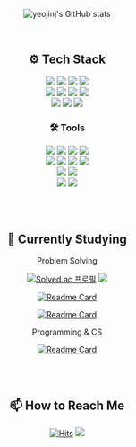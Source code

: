 <div align="center">

  ![yeojinj's GitHub stats](https://github-readme-stats.vercel.app/api?username=yeojinj&show_icons=true&theme=gruvbox&count_private=true)  

  <br>

  ## ⚙ Tech Stack  
    
  <img src="https://img.shields.io/badge/Java-007396?style=flat-square&logo=Java&logoColor=white"/></a>
  <img src="https://img.shields.io/badge/C-A8B9CC?style=flat-square&logo=C&logoColor=white"/></a>
  <img src="https://img.shields.io/badge/C++-00599C?style=flat-square&logo=C%2B%2B&logoColor=white"/></a>
  <img src="https://img.shields.io/badge/Python-3776AB?style=flat-square&logo=Python&logoColor=white"/></a>  
  <img src="https://img.shields.io/badge/HTML-E34F26?style=flat-square&logo=HTML5&logoColor=white"/></a>
  <img src="https://img.shields.io/badge/CSS-1572B6?style=flat-square&logo=CSS3&logoColor=white"/></a>
  <img src="https://img.shields.io/badge/JavaScript-F7DF1E?style=flat-square&logo=JavaScript&logoColor=white"/></a>
  <img src="https://img.shields.io/badge/Vue.js-4FC08D?style=flat-square&logo=Vue.js&logoColor=white"/></a>  
  <img src="https://img.shields.io/badge/MySQL-4479A1?style=flat-square&logo=MySQL&logoColor=white"/></a>
  <img src="https://img.shields.io/badge/Spring-6DB33F?style=flat-square&logo=Spring&logoColor=white"/></a>
  <img src="https://img.shields.io/badge/MyBatis-000000?style=flat-square&logo=MyBatis&logoColor=white"/></a>    
  
  ### 🛠 Tools
  <img src="https://img.shields.io/badge/Visual Studio-5C2D91?style=flat-square&logo=Visual Studio&logoColor=white"/></a>
  <img src="https://img.shields.io/badge/Eclipse-2C2255?style=flat-square&logo=Eclipse IDE&logoColor=white"/></a>
  <img src="https://img.shields.io/badge/Anaconda-44A833?style=flat-square&logo=Anaconda&logoColor=white"/></a>
  <img src="https://img.shields.io/badge/PyCharm-000000?style=flat-square&logo=PyCharm&logoColor=white"/></a>  
  <img src="https://img.shields.io/badge/Visual Studio Code-007ACC?style=flat-square&logo=Visual Studio Code&logoColor=white"/></a>
  <img src="https://img.shields.io/badge/Apache Tomcat-F8DC75?style=flat-square&logo=Apache Tomcat&logoColor=white"/></a>
  <img src="https://img.shields.io/badge/Android Studio-3DDC84?style=flat-square&logo=Android Studio&logoColor=white"/></a>
  <img src="https://img.shields.io/badge/Unity-000000?style=flat-square&logo=Unity&logoColor=white"/></a>  
  <img src="https://img.shields.io/badge/Ubuntu-E95420?style=flat-square&logo=Ubuntu&logoColor=white"/></a>
  <img src="https://img.shields.io/badge/VirtualBox-183A61?style=flat-square&logo=VirtualBox&logoColor=white"/></a>  
  <img src="https://img.shields.io/badge/Notion-000000?style=flat-square&logo=Notion&logoColor=white"/></a>
  <img src="https://img.shields.io/badge/Figma-F24E1E?style=flat-square&logo=Figma&logoColor=white"/></a>

  <br></br>

  ## 🌱 Currently Studying

  Problem Solving  
  
  [![Solved.ac
  프로필](http://mazassumnida.wtf/api/v2/generate_badge?boj=xxxjyng)](https://solved.ac/xxxjyng)
  <img src="http://mazandi.herokuapp.com/api?handle=xxxjyng&theme=dark"/>  
  
  [![Readme Card](https://github-readme-stats.vercel.app/api/pin/?username=yeojinj&repo=problem-solving)](https://github.com/yeojinj/problem-solving)
  
  [![Readme Card](https://github-readme-stats.vercel.app/api/pin/?username=yeojinj&repo=ssafy-algorithm-study)](https://github.com/yeojinj/ssafy-algorithm-study)
  
  Programming & CS
  
  [![Readme Card](https://github-readme-stats.vercel.app/api/pin/?username=yeojinj&repo=today-i-learned)](https://github.com/yeojinj/today-i-learned)

  <br></br>

  ## 📫 How to Reach Me 
  [![Hits](https://hits.seeyoufarm.com/api/count/incr/badge.svg?url=https%3A%2F%2Fgithub.com%2Fyeojinj&count_bg=%23000000&title_bg=%23000000&icon=github.svg&icon_color=%23E7E7E7&title=GitHub&edge_flat=false)](https://hits.seeyoufarm.com)
  <a href="mailto:yogurt05j@gmail.com"><img src="https://img.shields.io/badge/Gmail-EA4335?style=flat-square&logo=Gmail&logoColor=white"/></a>

  <br></br>

</div>

<!--
  **Hi there 👋**  
**YGitHub-1/YGitHub-1** is a ✨ _special_ ✨ repository because its `README.md` (this file) appears on your GitHub profile.

Here are some ideas to get you started:

- 🔭 I’m currently working on ...
- 🌱 I’m currently learning ...
- 👯 I’m looking to collaborate on ...
- 🤔 I’m looking for help with ...
- 💬 Ask me about ...
- 📫 How to reach me: ...
- 😄 Pronouns: ...
- ⚡ Fun fact: ...

  **Using**  
  <img src="https://img.shields.io/badge/Eclipse-2C2255?style=flat-square&logo=Eclipse IDE&logoColor=white"/></a>
  <img src="https://img.shields.io/badge/Tomcat-F8DC75?style=flat-square&logo=Apache Tomcat&logoColor=white"/></a>
  <img src="https://img.shields.io/badge/Visual Studio-5C2D91?style=flat-square&logo=Visual Studio&logoColor=white"/></a>
  <img src="https://img.shields.io/badge/Anaconda-44A833?style=flat-square&logo=Anaconda&logoColor=white"/></a>
  
    <img src="https://img.shields.io/badge/Bootstrap-7952B3?style=flat-square&logo=Bootstrap&logoColor=white"/></a>

![Footer](https://capsule-render.vercel.app/api?type=waving&color=auto&height=200&section=footer)

-->
